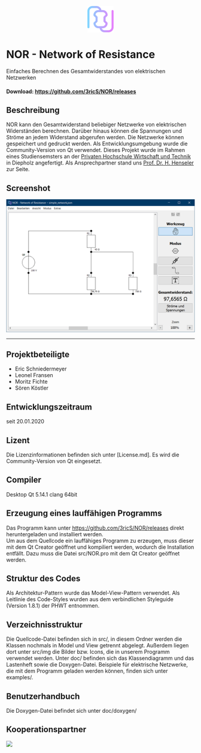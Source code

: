 <p align="center">
  <img src="src/img/resistorLogo.svg" height="70">
</p>

NOR - Network of Resistance
===========================
Einfaches Berechnen des Gesamtwiderstandes von elektrischen Netzwerken

#### Download: https://github.com/3ricS/NOR/releases

## Beschreibung
NOR kann den Gesamtwiderstand beliebiger Netzwerke von elektrischen Widerständen berechnen.
Darüber hinaus können die Spannungen und Ströme an jedem Widerstand abgerufen werden.
Die Netzwerke können gespeichert und gedruckt werden.
Als Entwicklungsumgebung wurde die Community-Version von Qt verwendet. 
Dieses Projekt wurde im Rahmen eines Studiensemsters an der [Privaten Hochschule Wirtschaft und Technik](https://www.phwt.de/) in Diepholz angefertigt. Als Ansprechpartner stand uns [Prof. Dr. H. Henseler](https://www.phwt.de/weiterbildung/referenten/prof-dr-herwig-henseler/) zur Seite.

## Screenshot
<p align="center">
  <img src="doc/screenshots/simple_example.jpg">
</p>

---

## Projektbeteiligte
- Eric Schniedermeyer
- Leonel Fransen
- Moritz Fichte
- Sören Köstler

## Entwicklungszeitraum
seit 20.01.2020

## Lizent
Die Lizenzinformationen befinden sich unter [License.md].
Es wird die Community-Version von Qt eingesetzt.

## Compiler
Desktop Qt 5.14.1 clang 64bit

## Erzeugung eines lauffähigen Programms
Das Programm kann unter https://github.com/3ricS/NOR/releases direkt heruntergeladen und installiert werden.  
Um aus dem Quellcode ein lauffähiges Programm zu erzeugen, muss dieser mit dem Qt Creator geöffnet und kompiliert werden, wodurch die Installation entfällt. Dazu muss die Datei src/NOR.pro mit dem Qt Creator geöffnet werden.

## Struktur des Codes
Als Architektur-Pattern wurde das Model-View-Pattern verwendet. Als Leitlinie des Code-Styles wurden aus dem verbindlichen Styleguide (Version 1.8.1) der PHWT entnommen.

## Verzeichnisstruktur
Die Quellcode-Datei befinden sich in src/, in diesem Ordner werden die Klassen nochmals in Model und View getrennt abgelegt. Außerdem liegen dort unter src/img die Bilder bzw. Icons, die in unserem Programm verwendet werden.
Unter doc/ befinden sich das Klassendiagramm und das Lastenheft sowie die Doxygen-Datei.
Beispiele für elektrische Netzwerke, die mit dem Programm geladen werden können, finden sich unter examples/.

## Benutzerhandbuch
Die Doxygen-Datei befindet sich unter doc/doxygen/

## Kooperationspartner
<img src="https://upload.wikimedia.org/wikipedia/commons/0/0f/Logo_PHWT.jpg" height="270">

